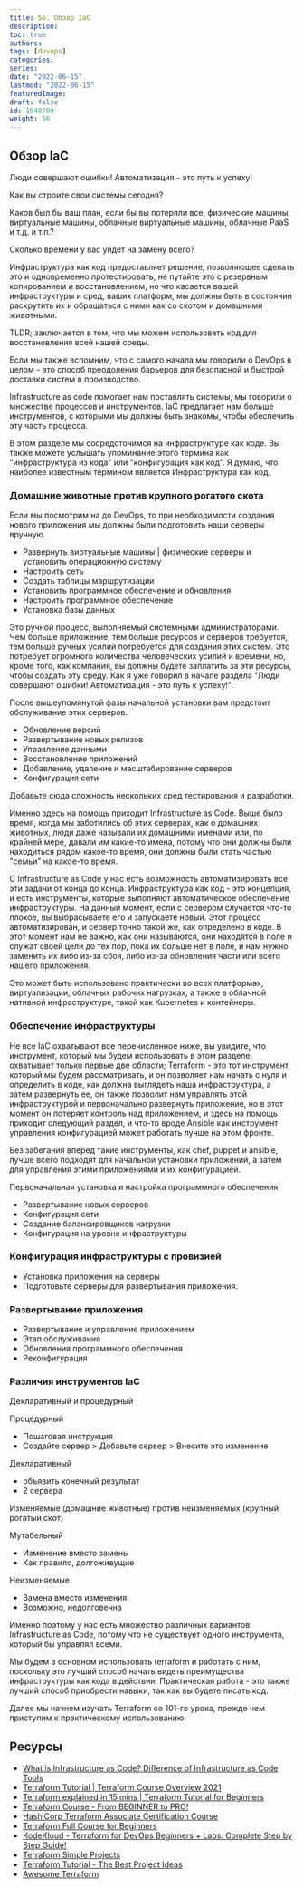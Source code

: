 ```yaml
---
title: 56. Обзор IaC
description: 
toc: true
authors:
tags: [devops]
categories:
series: 
date: "2022-06-15"
lastmod: "2022-06-15"
featuredImage:
draft: false
id: 1048709
weight: 56
---
```

## Обзор IaC

Люди совершают ошибки! Автоматизация - это путь к успеху!

Как вы строите свои системы сегодня?

Каков был бы ваш план, если бы вы потеряли все, физические машины, виртуальные машины, облачные виртуальные машины, облачные PaaS и т.д. и т.п.?

Сколько времени у вас уйдет на замену всего?

Инфраструктура как код предоставляет решение, позволяющее сделать это и одновременно протестировать, не путайте это с резервным копированием и восстановлением, но что касается вашей инфраструктуры и сред, ваших платформ, мы должны быть в состоянии раскрутить их и обращаться с ними как со скотом и домашними животными.

TLDR; заключается в том, что мы можем использовать код для восстановления всей нашей среды.

Если мы также вспомним, что с самого начала мы говорили о DevOps в целом - это способ преодоления барьеров для безопасной и быстрой доставки систем в производство.

Infrastructure as code помогает нам поставлять системы, мы говорили о множестве процессов и инструментов. IaC предлагает нам больше инструментов, с которыми мы должны быть знакомы, чтобы обеспечить эту часть процесса.

В этом разделе мы сосредоточимся на инфраструктуре как коде. Вы также можете услышать упоминание этого термина как "инфраструктура из кода" или "конфигурация как код". Я думаю, что наиболее известным термином является Инфраструктура как код.

### Домашние животные против крупного рогатого скота

Если мы посмотрим на до DevOps, то при необходимости создания нового приложения мы должны были подготовить наши серверы вручную.

- Развернуть виртуальные машины | физические серверы и установить операционную систему
- Настроить сеть
- Создать таблицы маршрутизации
- Установить программное обеспечение и обновления
- Настроить программное обеспечение
- Установка базы данных

Это ручной процесс, выполняемый системными администраторами. Чем больше приложение, тем больше ресурсов и серверов требуется, тем больше ручных усилий потребуется для создания этих систем. Это потребует огромного количества человеческих усилий и времени, но, кроме того, как компания, вы должны будете заплатить за эти ресурсы, чтобы создать эту среду. Как я уже говорил в начале раздела "Люди совершают ошибки! Автоматизация - это путь к успеху!".

После вышеупомянутой фазы начальной установки вам предстоит обслуживание этих серверов.

- Обновление версий
- Развертывание новых релизов
- Управление данными
- Восстановление приложений
- Добавление, удаление и масштабирование серверов
- Конфигурация сети

Добавьте сюда сложность нескольких сред тестирования и разработки.

Именно здесь на помощь приходит Infrastructure as Code. Выше было время, когда мы заботились об этих серверах, как о домашних животных, люди даже называли их домашними именами или, по крайней мере, давали им какие-то имена, потому что они должны были находиться рядом какое-то время, они должны были стать частью "семьи" на какое-то время.

С Infrastructure as Code у нас есть возможность автоматизировать все эти задачи от конца до конца. Инфраструктура как код - это концепция, и есть инструменты, которые выполняют автоматическое обеспечение инфраструктуры. На данный момент, если с сервером случается что-то плохое, вы выбрасываете его и запускаете новый. Этот процесс автоматизирован, и сервер точно такой же, как определено в коде. В этот момент нам не важно, как они называются, они находятся в поле и служат своей цели до тех пор, пока их больше нет в поле, и нам нужно заменить их либо из-за сбоя, либо из-за обновления части или всего нашего приложения.

Это может быть использовано практически во всех платформах, виртуализации, облачных рабочих нагрузках, а также в облачной нативной инфраструктуре, такой как Kubernetes и контейнеры.

### Обеспечение инфраструктуры

Не все IaC охватывают все перечисленное ниже, вы увидите, что инструмент, который мы будем использовать в этом разделе, охватывает только первые две области; Terraform - это тот инструмент, который мы будем рассматривать, и он позволяет нам начать с нуля и определить в коде, как должна выглядеть наша инфраструктура, а затем развернуть ее, он также позволит нам управлять этой инфраструктурой и первоначально развернуть приложение, но в этот момент он потеряет контроль над приложением, и здесь на помощь приходит следующий раздел, и что-то вроде Ansible как инструмент управления конфигурацией может работать лучше на этом фронте.

Без забегания вперед такие инструменты, как chef, puppet и ansible, лучше всего подходят для начальной установки приложений, а затем для управления этими приложениями и их конфигурацией.

Первоначальная установка и настройка программного обеспечения

- Развертывание новых серверов
- Конфигурация сети
- Создание балансировщиков нагрузки
- Конфигурация на уровне инфраструктуры

### Конфигурация инфраструктуры с провизией

- Установка приложения на серверы
- Подготовьте серверы для развертывания приложения.

### Развертывание приложения

- Развертывание и управление приложением
- Этап обслуживания
- Обновления программного обеспечения
- Реконфигурация

### Различия инструментов IaC

Декларативный и процедурный

Процедурный

- Пошаговая инструкция
- Создайте сервер > Добавьте сервер > Внесите это изменение

Декларативный

- объявить конечный результат
- 2 сервера

Изменяемые (домашние животные) против неизменяемых (крупный рогатый скот)

Мутабельный

- Изменение вместо замены
- Как правило, долгоживущие

Неизменяемые

- Замена вместо изменения
- Возможно, недолговечна

Именно поэтому у нас есть множество различных вариантов Infrastructure as Code, потому что не существует одного инструмента, который бы управлял всеми.

Мы будем в основном использовать terraform и работать с ним, поскольку это лучший способ начать видеть преимущества инфраструктуры как кода в действии. Практическая работа - это также лучший способ приобрести навыки, так как вы будете писать код.

Далее мы начнем изучать Terraform со 101-го урока, прежде чем приступим к практическому использованию.

## Ресурсы

- [What is Infrastructure as Code? Difference of Infrastructure as Code Tools](https://www.youtube.com/watch?v=POPP2WTJ8es)
- [Terraform Tutorial | Terraform Course Overview 2021](https://www.youtube.com/watch?v=m3cKkYXl-8o)
- [Terraform explained in 15 mins | Terraform Tutorial for Beginners](https://www.youtube.com/watch?v=l5k1ai_GBDE)
- [Terraform Course - From BEGINNER to PRO!](https://www.youtube.com/watch?v=7xngnjfIlK4&list=WL&index=141&t=16s)
- [HashiCorp Terraform Associate Certification Course](https://www.youtube.com/watch?v=V4waklkBC38&list=WL&index=55&t=111s)
- [Terraform Full Course for Beginners](https://www.youtube.com/watch?v=EJ3N-hhiWv0&list=WL&index=39&t=27s)
- [KodeKloud -  Terraform for DevOps Beginners + Labs: Complete Step by Step Guide!](https://www.youtube.com/watch?v=YcJ9IeukJL8&list=WL&index=16&t=11s)
- [Terraform Simple Projects](https://terraform.joshuajebaraj.com/)
- [Terraform Tutorial - The Best Project Ideas](https://www.youtube.com/watch?v=oA-pPa0vfks)
- [Awesome Terraform](https://github.com/shuaibiyy/awesome-terraform)
